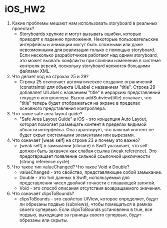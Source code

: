 # iOS_HW2
1. Какие проблемы мешают нам использовать storyboard в реальных проектах?
    - Storyboards хрупкие и могут вызывать ошибки, которые приводят к падению приложения. Некоторые пользовательские интерфейсы и анимации могут быть сложными или даже невозможными для реализации только с помощью storyboard. Если несколько разработчиков работают над одним storyboard, это может вызвать конфликты при слиянии изменений в системе контроля версий, поскольку storyboard являются большими файлами XML.
2. Что делает код на строках 25 и 29?
    - Строка 25 отключает автоматическое создание ограничений (constraints) для объекта UILabel с названием "title". Строка 29 добавляет UILabel с названием "title" в иерархию представлений текущего контроллера. Вызов addSubview(title) означает, что "title" теперь будет отображаться на экране в пределах основного представления контроллера.
3. Что такое safe area layout guide?
    - "Safe Area Layout Guide" в iOS - это концепция Auto Layout, которая помогает размещать контент в пределах видимой области интерфейса. Она гарантирует, что важный контент не будет скрыт системными элементами или вырезами.
4. Что означает [weak self] на строке 23 и почему это важно?
    - [weak self] в замыкании (closure) в Swift указывает, что self должен быть захвачен как слабая ссылка (weak reference). Это предотвращает появление сильной ссылочной цикличности (strong reference cycle).
5. Что такое тип valueChanged? Что такое Void и Double?
    - valueChanged - это свойство, представляющее собой замыкание.
    - Double - это тип данных в Swift, используемый для представления чисел двойной точности с плавающей запятой.
    - Void - это способ описания отсутствия возвращаемого значения.
6. Что означает clipsToBounds?
    - clipsToBounds - это свойство UIView, которое определяет, будут ли обрезаны подвью (subviews), чтобы помещаться в рамках своего супервью. Если clipsToBounds установлено в true, все подвью, выходящие за границы своего супервью, будут обрезаны или скрыты.
